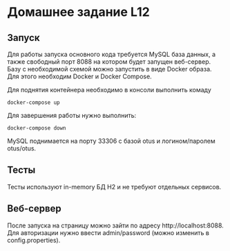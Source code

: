 # Домашнее задание L12
## Запуск
Для работы запуска основного кода требуется MySQL база данных, а также свободный порт 8088 на котором будет запущен веб-сервер.
Базу с необходимой схемой можно запустить в виде Docker образа. 
Для этого необходим Docker и Docker Compose. 

Для поднятия контейнера необходимо в консоли выполнить комаду

`docker-compose up`

Для завершения работы нужно выполнить:
 
 `docker-compose down`
 
MySQL поднимается на порту 33306 с базой otus и логином/паролем otus/otus.

## Тесты
Тесты используют in-memory БД H2 и не требуют отдельных сервисов.

## Веб-сервер
После запуска на страницу можно зайти по адресу http://localhost:8088. 
Для авторизации нужно ввести admin/password (можно изменить в config.properties).
